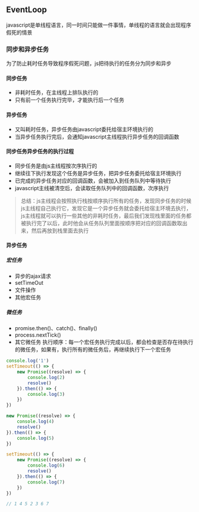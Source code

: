 ## EventLoop
javascript是单线程语言，同一时间只能做一件事情，单线程的语言就会出现程序假死的情景
### 同步和异步任务
为了防止耗时任务导致程序假死问题，js把待执行的任务分为同步和异步
#### 同步任务
* 非耗时任务，在主线程上排队执行的
* 只有前一个任务执行完毕，才能执行后一个任务
#### 异步任务
* 又叫耗时任务，异步任务由javascript委托给宿主环境执行的
* 当异步任务执行完后，会通知javascript主线程执行异步任务的回调函数

#### 同步任务异步任务的执行过程
* 同步任务是由js主线程按次序执行的
* 继续往下执行发现这个任务是异步任务，把异步任务委托给宿主环境执行
* 已完成的异步任务对应的回调函数，会被加入到任务队列中等待执行
* javascript主线被清空后，会读取任务队列中的回调函数，次序执行

> 总结：js主线程会按照执行栈按顺序执行所有的任务，发现同步任务的时候js主线程自己执行它，发现它是一个异步任务就会委托给宿主环境去执行，js主线程就可以执行一些其他的非耗时任务，最后我们发现栈里面的任务都被执行完了以后，此时他会从任务队列里面按顺序把对应的回调函数取出来，然后再放到栈里面去执行

#### 异步任务
##### 宏任务
* 异步的ajax请求
* setTimeOut
* 文件操作
* 其他宏任务
##### 微任务
* promise.then()、catch()、finally()
* process.nextTick()
* 其它微任务
执行顺序：每一个宏任务执行完成以后，都会检查是否存在待执行的微任务，如果有，执行所有的微任务后，再继续执行下一个宏任务


```js
console.log('1')
setTimeout(() => {
    new Promise((resolve) => {
        console.log(2)
        resolve()
    }).then(() => {
        console.log(3)
    })
})

new Promise((resolve) => {
    console.log(4)
    resolve()
}).then(() => {
    console.log(5)
})

setTimeout(() => {
    new Promise((resolve) => {
        console.log(6)
        resolve()
    }).then(() => {
        console.log(7)
    })
})

// 1 4 5 2 3 6 7
```
